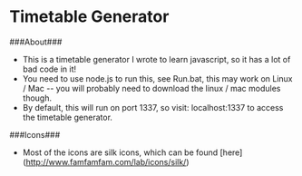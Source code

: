 Timetable Generator
=========

###About###
 - This is a timetable generator I wrote to learn javascript, so it has a lot of bad code in it!
 - You need to use node.js to run this, see Run.bat, this may work on Linux / Mac -- you will probably need to download the linux / mac modules though.
 - By default, this will run on port 1337, so visit: localhost:1337 to access the timetable generator.

###Icons###
 - Most of the icons are silk icons, which can be found [here] (http://www.famfamfam.com/lab/icons/silk/)